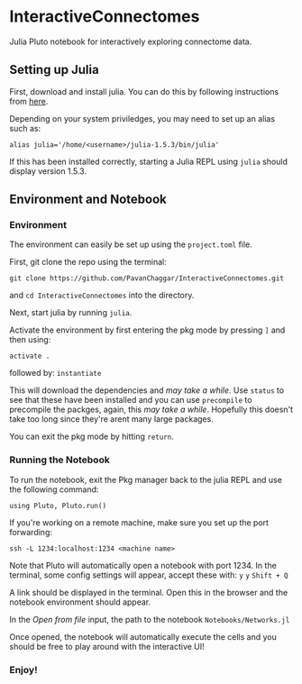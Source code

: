 # InteractiveConnectomes
Julia Pluto notebook for interactively exploring connectome data. 

## Setting up Julia 

First, download and install julia. You can do this by following instructions from [here](https://julialang.org/downloads/platform/#linux_and_freebsd). 

Depending on your system priviledges, you may need to set up an alias such as: 

`alias julia='/home/<username>/julia-1.5.3/bin/julia'`

If this has been installed correctly, starting a Julia REPL using `julia` should display version 1.5.3.

## Environment and Notebook

### Environment

The environment can easily be set up using the `project.toml` file. 

First, git clone the repo using the terminal: 

`git clone https://github.com/PavanChaggar/InteractiveConnectomes.git`

and `cd InteractiveConnectomes` into the directory. 

Next, start julia by running `julia`. 

Activate the environment by first entering the pkg mode by pressing `]` and then using: 

`activate .`

followed by: 
`instantiate` 

This will download the dependencies and *may take a while*. Use `status` to see that these have been installed and you can use `precompile` to precompile the packges, again, this *may take a while*. Hopefully this doesn't take too long since they're arent many large packages.

You can exit the pkg mode by hitting `return`. 

### Running the Notebook

To run the notebook, exit the Pkg manager back to the julia REPL and use the following command: 

`using Pluto, Pluto.run()`

If you're working on a remote machine, make sure you set up the port forwarding: 

`ssh -L 1234:localhost:1234 <machine name>`

Note that Pluto will automatically open a notebook with port 1234. In the terminal, some config settings will appear, accept these with: 
`y`
`y`
`Shift + Q` 

A link should be displayed in the terminal. Open this in the browser and the notebook environment should appear. 

In the *Open from file* input, the path to the notebook `Notebooks/Networks.jl`

Once opened, the notebook will automatically execute the cells and you should be free to play around with the interactive UI! 

### Enjoy! 

